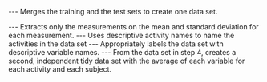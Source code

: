 --- Merges the training and the test sets to create one data set.

--- Extracts only the measurements on the mean and standard deviation for each measurement. 
--- Uses descriptive activity names to name the activities in the data set
--- Appropriately labels the data set with descriptive variable names. 
--- From the data set in step 4, creates a second, independent tidy data set with the average of each variable for each activity and each     subject.
